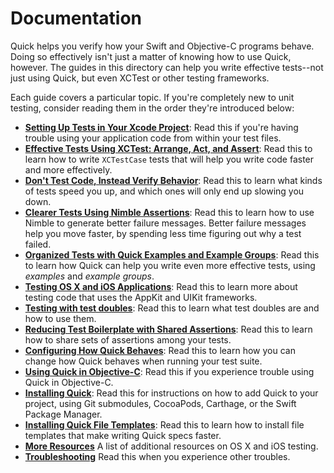 # Documentation

Quick helps you verify how your Swift and Objective-C programs behave.
Doing so effectively isn't just a matter of knowing how to use Quick,
however. The guides in this directory can help you write
effective tests--not just using Quick, but even XCTest or other testing
frameworks.

Each guide covers a particular topic. If you're completely new to unit
testing, consider reading them in the order they're introduced below:

- **[Setting Up Tests in Your Xcode Project](SettingUpYourXcodeProject.md)**:
  Read this if you're having trouble using your application code from within
  your test files.
- **[Effective Tests Using XCTest: Arrange, Act, and Assert](ArrangeActAssert.md)**:
  Read this to learn how to write `XCTestCase` tests that will help you write
  code faster and more effectively.
- **[Don't Test Code, Instead Verify Behavior](BehavioralTesting.md)**:
  Read this to learn what kinds of tests speed you up, and which ones will only end up
  slowing you down.
- **[Clearer Tests Using Nimble Assertions](NimbleAssertions.md)**:
  Read this to learn how to use Nimble to generate better failure messages.
  Better failure messages help you move faster, by spending less time figuring out why
  a test failed.
- **[Organized Tests with Quick Examples and Example Groups](QuickExamplesAndGroups.md)**:
  Read this to learn how Quick can help you write even more effective tests, using
  *examples* and *example groups*.
- **[Testing OS X and iOS Applications](TestingApps.md)**:
  Read this to learn more about testing code that uses the AppKit and UIKit frameworks.
- **[Testing with test doubles](TestUsingTestDoubles.md)**:
  Read this to learn what test doubles are and how to use them.
- **[Reducing Test Boilerplate with Shared Assertions](SharedExamples.md)**:
  Read this to learn how to share sets of assertions among your tests.
- **[Configuring How Quick Behaves](ConfiguringQuick.md)**:
  Read this to learn how you can change how Quick behaves when running your test suite.
- **[Using Quick in Objective-C](QuickInObjectiveC.md)**:
  Read this if you experience trouble using Quick in Objective-C.
- **[Installing Quick](InstallingQuick.md)**:
  Read this for instructions on how to add Quick to your project, using
  Git submodules, CocoaPods, Carthage, or the Swift Package Manager.
- **[Installing Quick File Templates](InstallingFileTemplates.md)**:
  Read this to learn how to install file templates that make writing Quick specs faster.
- **[More Resources](MoreResources.md)**
  A list of additional resources on OS X and iOS testing.
- **[Troubleshooting](Troubleshooting.md)**
  Read this when you experience other troubles.
